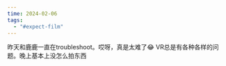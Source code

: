 ```yaml
---
time: 2024-02-06
tags:
  - "#expect-film"
---
```

昨天和鹿鹿一直在troubleshoot。哎呀，真是太难了😂 VR总是有各种各样的问题。晚上基本上没怎么拍东西